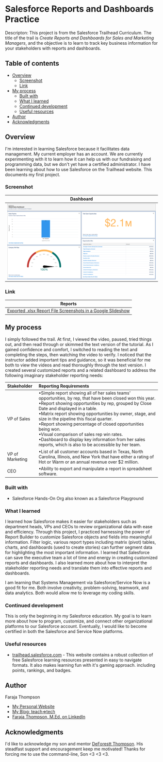 # Salesforce Reports and Dashboards Practice

Descripton: This project is from the Salesforce Trailhead Curriculum. The title of the trail is *Create Reports and Dashboards for Sales and Marketing Managers*, and the objective is to learn to track key business information for your stakeholders with reports and dashboards.

## Table of contents

- [Overview](#overview)
  - [Screenshot](#screenshot)
  - [Link](#link)
- [My process](#my-process)
  - [Built with](#built-with)
  - [What I learned](#what-i-learned)
  - [Continued development](#continued-development)
  - [Useful resources](#useful-resources)
- [Author](#author)
- [Acknowledgments](#acknowledgments)

## Overview

I'm interested in learning Salesforce because it facilitates data management. My current employer has an account. We are currently experimenting with it to learn how it can help us with our fundraising and programming data, but we don't yet have a certified administrator. I have been learning about how to use Salesforce on the Trailhead website. This documents my first project. 

### Screenshot

| <b>Dashboard</b>| 
|:--:|
| ![My Project Dashboard](https://github.com/Faraja17/salesforce-reports-and-dashboards-practice/blob/main/Global%20Sales%20Dashboard.png?raw=true) |

### Link

| <b>Reports</b> |
|:--:|
| [Exported .xlsx Report File Screenshots in a Google Slideshow](https://docs.google.com/presentation/d/e/2PACX-1vTAEbD5t4YYvu6QR6JXuvGS8W36OhJJtsaPnh8TMwOaA-pPoDDazytPQMF_StQgotN3WMr9R0x-eaB9/pub?start=false&loop=false&delayms=60000) |

## My process

I simply followed the trail. At first, I viewed the video, paused, tried things out, and then read through or skimmed the text version of the tutorial. As I gained confidence and comfort, I switched to reading the text and completing the steps, then watching the video to verify. I noticed that the instructor added important tips and guidance, so it was beneficial for me both to view the videos and read thoroughly through the text version. I created several customized reports and a related dashboard to address the following imaginary stakeholder reporting needs:

| Stakeholder       | Reporting Requirements |
| :---------------- | :------------------- 
| VP of Sales        |   •Simple report showing all of her sales teams' opportunities, by rep, that have been closed won this year. <br> •Report showing opportunities by rep, grouped by Close Date and displayed in a table. <br> •Matrix report showing opportunities by owner, stage, and size in the pipeline this fiscal quarter. <br> •Report showing percentage of closed opportunities being won. <br> •Visual comparison of sales rep win rates. <br> •Dashboard to display key information from her sales reports, which is also to be accessible by her team.   |
| VP of Marketing           |   •List of all customer accounts based in Texas, North Carolina, Illinois, and New York that have either a rating of Hot or Warm or an annual revenue over $2 million.   |
| CEO    |  •Ability to export and manipulate a report in spreadsheet software.   |

### Built with

- Salesforce Hands-On Org also known as a Salesforce Playground

### What I learned

I learned how Salesforce makes it easier for stakeholders such as department heads, VPs and CEOs to review organizational data with ease and efficiency. Through this project, I practiced harnessing the power of Report Builder to customize Salesforce objects and fields into meaningful information. Filter logic, various report types including matrix (pivot) tables, charts, and dashboards (used to create stories) can further segment data for highlighting the most important information. I learned that Salesforce can save the executive team a lot of time and energy in creating customized reports and dashboards. I also learned more about how to interpret the stakeholder reporting needs and translate them into effective reports and dashboards.

I am learning that Systems Management via Salesforce/Service Now is a good fit for me. Both involve creativity, problem-solving, teamwork, and data analytics. Both would allow me to leverage my coding skills.

### Continued development

This is only the beginning in my Salesforce education. My goal is to learn more about how to program, customize, and connect other organizational platforms to our Salesforce account. Eventually, I would like to become certified in both the Salesforce and Service Now platforms.

### Useful resources

- [trailhead.salesforce.com](https://trailhead.salesforce.com/today) - This website contains a robust collection of free Salesforce learning resources presented in easy to navigate formats. It also makes learning fun with it's gaming approach. including points, rankings, and badges.

## Author

Faraja Thompson

- [My Personal Website](https://faraja17.github.io/my-website/)
- [My Blog: teach=>tech](https://hashnode.com/@faraja)
- [Faraja Thompson, M.Ed. on LinkedIn](https://www.linkedin.com/in/faraja-thompson-m-ed-70885b8/)

## Acknowledgments

I'd like to acknowledge my son and mentor [DeForestt Thompson](https://github.com/DeForestt).  His steadfast support and encouragement keep me motivated!  Thanks for forcing me to use the command-line, Son <3 <3 <3.

